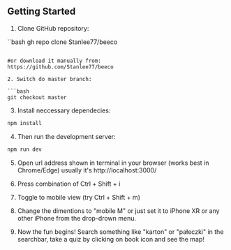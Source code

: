 ## Getting Started

1. Clone GitHub repository:

``bash
gh repo clone Stanlee77/beeco
```

#or download it manually from: 
https://github.com/Stanlee77/beeco

2. Switch do master branch:

```bash
git checkout master
```
3. Install neccessary dependecies:

```bash
npm install
```

4. Then run the development server:

```bash
npm run dev
```

5. Open url address shown in terminal in your browser (works best in Chrome/Edge) usually it's http://localhost:3000/

6. Press combination of Ctrl + Shift + i

7. Toggle to mobile view (try Ctrl + Shift + m)

8. Change the dimentions to "mobile M" or just set it to iPhone XR or any other iPhone from the drop-drown menu.

9. Now the fun begins! Search something like "karton" or "pałeczki" in the searchbar, take a quiz by clicking on book icon and see the map! 
